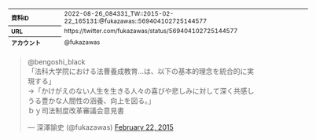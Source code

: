 <table style="font-size: 9pt; width: 610px; margin-bottom: 20px; height: 80px;">
<tbody>
    <tr>
        <th align=left>資料ID</th>
        <td align=left>2022-08-26_084331_TW::2015-02-22_165131:@fukazawas::569404102725144577</td>
    </tr>
    <tr>
        <th align=left>URL</th>
        <td align=left>https://twitter.com/fukazawas/status/569404102725144577</td>
    </tr>
    <tr>
        <th align=left>アカウント</th>
        <td align=left>@fukazawas</td>
    </tr>
    <tr>
        <th align=left>ユーザ名</th>
        <td align=left>深澤諭史</td>
    </tr>
    <tr>
        <th align=left>ツイートの記録日時</th>
        <td align=left>2022-08-26_084331_</td>
    </tr>
</tbody>
</table>
<blockquote class="twitter-tweet" data-width="450"  data-lang="ja"><p lang="ja" dir="ltr">@bengoshi_black <br>「法科大学院における法曹養成教育…は、以下の基本的理念を統合的に実現する」<br>→「かけがえのない人生を生きる人々の喜びや悲しみに対して深く共感しうる豊かな人間性の涵養、向上を図る。」<br>ｂｙ司法制度改革審議会意見書</p>&mdash; 深澤諭史 (@fukazawas) <a href="https://twitter.com/fukazawas/status/569404102725144577?ref_src=twsrc%5Etfw">February 22, 2015</a></blockquote>
<script async src="https://platform.twitter.com/widgets.js" charset="utf-8"></script>


